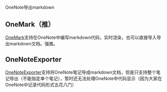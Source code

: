 OneNote导出markdown

## OneMark（推）

[OneMark](https://onemark.neuxlab.cn/)支持在OneNote中编写markdown代码，实时渲染，也可以直接导入导出markdown文档。强推。



## OneNoteExporter

[OneNoteExporter](https://github.com/alopezrivera/OneNoteExporter)支持将OneNote笔记导成markdown文档，但是只支持整个笔记导出（不能指定单个笔记），暂时还无法处理OneNote中代码显示（因为大家在OneNote中记录代码形式五花八门）